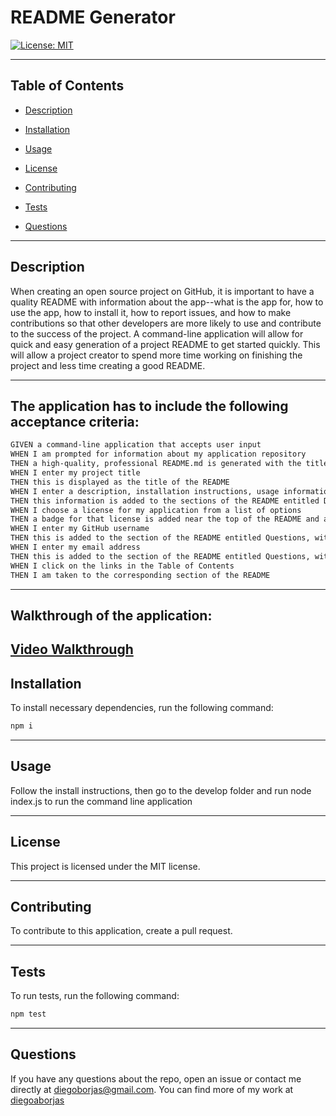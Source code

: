 
  # README Generator

  [![License: MIT](https://img.shields.io/badge/License-MIT-yellow.svg)](https://opensource.org/licenses/MIT)

  ---

  ## Table of Contents

  * [Description](#description)

  * [Installation](#installation)
  
  * [Usage](#usage)

  * [License](#license)

  * [Contributing](#contributing)

  * [Tests](#tests)

  * [Questions](#questions)

  ---

  ## Description
  When creating an open source project on GitHub, it is important to have a quality README with information about the app--what is the app for, how to use the app, how to install it, how to report issues, and how to make contributions so that other developers are more likely to use and contribute to the success of the project. A command-line application will allow for quick and easy generation of a project README to get started quickly. This will allow a project creator to spend more time working on finishing the project and less time creating a good README.

  ---

  ## The application has to include the following acceptance criteria:

  ```md
  GIVEN a command-line application that accepts user input
  WHEN I am prompted for information about my application repository
  THEN a high-quality, professional README.md is generated with the title of my project and sections entitled Description, Table of Contents, Installation, Usage, License, Contributing, Tests, and Questions
  WHEN I enter my project title
  THEN this is displayed as the title of the README
  WHEN I enter a description, installation instructions, usage information, contribution guidelines, and test instructions
  THEN this information is added to the sections of the README entitled Description, Installation, Usage, Contributing, and Tests
  WHEN I choose a license for my application from a list of options
  THEN a badge for that license is added near the top of the README and a notice is added to the section of the README entitled License that explains which license the application is covered under
  WHEN I enter my GitHub username
  THEN this is added to the section of the README entitled Questions, with a link to my GitHub profile
  WHEN I enter my email address
  THEN this is added to the section of the README entitled Questions, with instructions on how to reach me with additional questions
  WHEN I click on the links in the Table of Contents
  THEN I am taken to the corresponding section of the README
  ```
  ---
  ## Walkthrough of the application:

  [Video Walkthrough](https://drive.google.com/file/d/1Sp_22FzNW8mafT16gLejPRuhxvsdwOa6/view)
  ---

  ## Installation

  To install necessary dependencies, run the following command:
  ```md
  npm i
  ```
  ---

  ## Usage
  Follow the install instructions, then go to the develop folder and run node index.js to run the command line application

  ---

  ## License
  This project is licensed under the MIT license.

  ---

  ## Contributing
  To contribute to this application, create a pull request.

  ---

  ## Tests
  To run tests, run the following command:
  ```md
  npm test
  ```
  ---

  ## Questions
  If you have any questions about the repo, open an issue or contact me directly at diegoborjas@gmail.com. You can find more
  of my work at [diegoaborjas](https://github.com/diegoaborjas)

